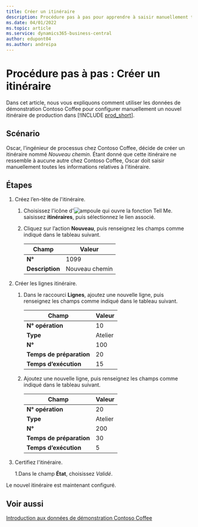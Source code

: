 ```yaml
---
title: Créer un itinéraire
description: Procédure pas à pas pour apprendre à saisir manuellement toutes les informations relatives à un nouvel itinéraire dans Business Central.
ms.date: 04/01/2022
ms.topic: article
ms.service: dynamics365-business-central
author: edupont04
ms.author: andreipa
---
```

# <a name="walkthrough-create-a-new-routing"></a>Procédure pas à pas : Créer un itinéraire

Dans cet article, nous vous expliquons comment utiliser les données de démonstration Contoso Coffee pour configurer manuellement un nouvel itinéraire de production dans [!INCLUDE [prod_short](../../includes/prod_short.md)].  

## <a name="scenario"></a>Scénario

Oscar, l’ingénieur de processus chez Contoso Coffee, décide de créer un itinéraire nommé *Nouveau chemin*. Étant donné que cette itinéraire ne ressemble à aucune autre chez Contoso Coffee, Oscar doit saisir manuellement toutes les informations relatives à l’itinéraire.  

## <a name="steps"></a>Étapes

1. Créez l’en-tête de l'itinéraire.  

    1. Choisissez l'icône d'![ampoule qui ouvre la fonction Tell Me.](../../media/ui-search/search_small.png "Dites-moi ce que vous voulez faire") saisissez **itinéraires**, puis sélectionnez le lien associé.  

    2. Cliquez sur l’action **Nouveau**, puis renseignez les champs comme indiqué dans le tableau suivant.  

        |Champ  |Valeur  |
        |---------|---------|
        |**N°** |1099|
        |**Description** |Nouveau chemin|
2. Créer les lignes itinéraire.

    1. Dans le raccourci **Lignes**, ajoutez une nouvelle ligne, puis renseignez les champs comme indiqué dans le tableau suivant.  

        |Champ  |Valeur  |
        |---------|---------|
        |**N° opération** |10|
        |**Type** |Atelier|
        |**N°** |100|
        |**Temps de préparation** |20|
        |**Temps d’exécution** |15|

    2. Ajoutez une nouvelle ligne, puis renseignez les champs comme indiqué dans le tableau suivant.  

        |Champ  |Valeur  |
        |---------|---------|
        |**N° opération** |20|
        |**Type** |Atelier|
        |**N°** |200|
        |**Temps de préparation** |30|
        |**Temps d’exécution** |5|
3. Certifiez l'itinéraire.

    1.Dans le champ **État**, choisissez *Validé*.  

Le nouvel itinéraire est maintenant configuré.  

## <a name="see-also"></a>Voir aussi

[Introduction aux données de démonstration Contoso Coffee](../contoso-coffee-intro.md)  
